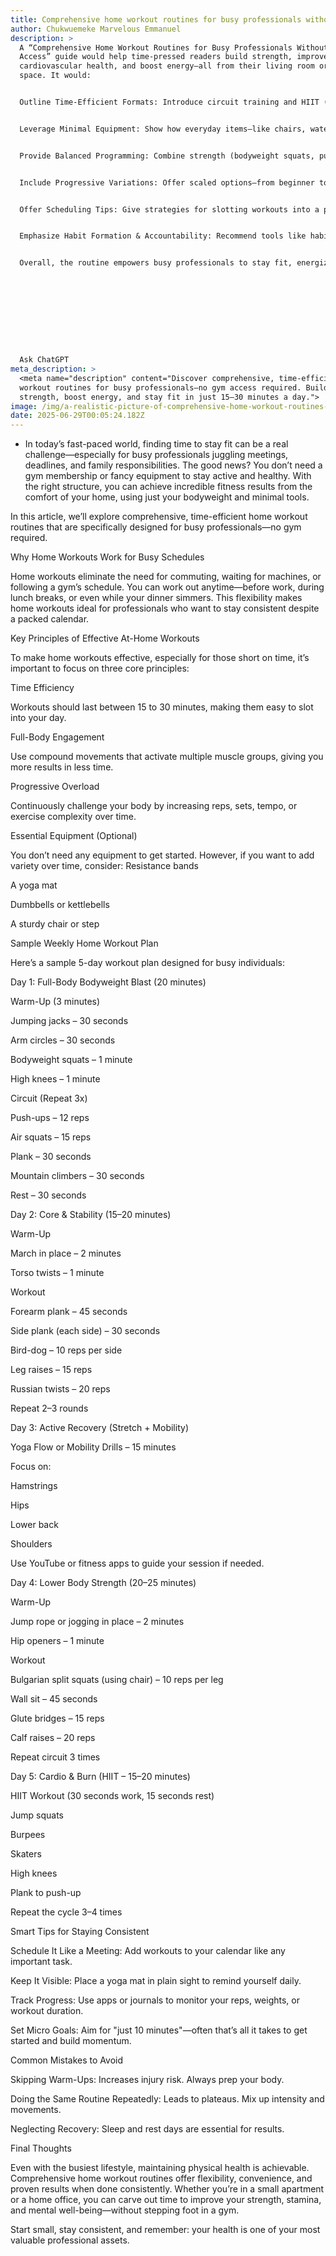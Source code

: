 ```yaml
---
title: Comprehensive home workout routines for busy professionals without gym access
author: Chukwuemeke Marvelous Emmanuel
description: >
  A “Comprehensive Home Workout Routines for Busy Professionals Without Gym
  Access” guide would help time‑pressed readers build strength, improve
  cardiovascular health, and boost energy—all from their living room or office
  space. It would:


  Outline Time‑Efficient Formats: Introduce circuit training and HIIT (High‑Intensity Interval Training) sessions that can be completed in 15–30 minutes, ideal for fitting between calls or during lunch breaks.


  Leverage Minimal Equipment: Show how everyday items—like chairs, water bottles, resistance bands, or even towels—can substitute for weights, benches, and machines.


  Provide Balanced Programming: Combine strength (bodyweight squats, push‑ups, lunges), cardio (jumping jacks, high knees), and mobility (dynamic stretches, yoga flows) into weekly plans to prevent plateaus and reduce injury risk.


  Include Progressive Variations: Offer scaled options—from beginner to advanced—so professionals at any fitness level can challenge themselves and track improvement.


  Offer Scheduling Tips: Give strategies for slotting workouts into a packed calendar (e.g., “Micro‑workouts” of 5–10 minutes, pre‑meeting warm‑ups, or bedtime stretches).


  Emphasize Habit Formation & Accountability: Recommend tools like habit‑tracking apps, virtual workout buddies, or short video series to maintain consistency despite a demanding work life.


  Overall, the routine empowers busy professionals to stay fit, energized, and mentally sharp—even when they can’t make it to a traditional gym.










  Ask ChatGPT
meta_description: >
  <meta name="description" content="Discover comprehensive, time‑efficient home
  workout routines for busy professionals—no gym access required. Build
  strength, boost energy, and stay fit in just 15–30 minutes a day.">
image: /img/a-realistic-picture-of-comprehensive-home-workout-routines-for-busy-professionals-without-gym-access.jpeg
date: 2025-06-29T00:05:24.182Z
---
```

* In today’s fast-paced world, finding time to stay fit can be a real challenge—especially for busy professionals juggling meetings, deadlines, and family responsibilities. The good news? You don’t need a gym membership or fancy equipment to stay active and healthy. With the right structure, you can achieve incredible fitness results from the comfort of your home, using just your bodyweight and minimal tools.

In this article, we’ll explore comprehensive, time-efficient home workout routines that are specifically designed for busy professionals—no gym required.

Why Home Workouts Work for Busy Schedules

Home workouts eliminate the need for commuting, waiting for machines, or following a gym’s schedule. You can work out anytime—before work, during lunch breaks, or even while your dinner simmers. This flexibility makes home workouts ideal for professionals who want to stay consistent despite a packed calendar.

Key Principles of Effective At-Home Workouts

To make home workouts effective, especially for those short on time, it’s important to focus on three core principles:

Time Efficiency

Workouts should last between 15 to 30 minutes, making them easy to slot into your day.

Full-Body Engagement

Use compound movements that activate multiple muscle groups, giving you more results in less time.

Progressive Overload

Continuously challenge your body by increasing reps, sets, tempo, or exercise complexity over time.

Essential Equipment (Optional)

You don’t need any equipment to get started. However, if you want to add variety over time, consider: Resistance bands

A yoga mat

Dumbbells or kettlebells

A sturdy chair or step

Sample Weekly Home Workout Plan

Here’s a sample 5-day workout plan designed for busy individuals:

Day 1: Full-Body Bodyweight Blast (20 minutes)

Warm-Up (3 minutes)

Jumping jacks – 30 seconds

Arm circles – 30 seconds

Bodyweight squats – 1 minute

High knees – 1 minute

Circuit (Repeat 3x)

Push-ups – 12 reps

Air squats – 15 reps

Plank – 30 seconds

Mountain climbers – 30 seconds

Rest – 30 seconds

Day 2: Core & Stability (15–20 minutes)

Warm-Up

March in place – 2 minutes

Torso twists – 1 minute

Workout

Forearm plank – 45 seconds

Side plank (each side) – 30 seconds

Bird-dog – 10 reps per side

Leg raises – 15 reps

Russian twists – 20 reps

Repeat 2–3 rounds

Day 3: Active Recovery (Stretch + Mobility)

Yoga Flow or Mobility Drills – 15 minutes

Focus on:

Hamstrings

Hips

Lower back

Shoulders

Use YouTube or fitness apps to guide your session if needed.

Day 4: Lower Body Strength (20–25 minutes)

Warm-Up

Jump rope or jogging in place – 2 minutes

Hip openers – 1 minute

Workout

Bulgarian split squats (using chair) – 10 reps per leg

Wall sit – 45 seconds

Glute bridges – 15 reps

Calf raises – 20 reps

Repeat circuit 3 times

Day 5: Cardio & Burn (HIIT – 15–20 minutes)

HIIT Workout (30 seconds work, 15 seconds rest)

Jump squats

Burpees

Skaters

High knees

Plank to push-up

Repeat the cycle 3–4 times

Smart Tips for Staying Consistent

Schedule It Like a Meeting: Add workouts to your calendar like any important task.

Keep It Visible: Place a yoga mat in plain sight to remind yourself daily.

Track Progress: Use apps or journals to monitor your reps, weights, or workout duration.

Set Micro Goals: Aim for "just 10 minutes"—often that’s all it takes to get started and build momentum.

Common Mistakes to Avoid

Skipping Warm-Ups: Increases injury risk. Always prep your body.

Doing the Same Routine Repeatedly: Leads to plateaus. Mix up intensity and movements.

Neglecting Recovery: Sleep and rest days are essential for results.

Final Thoughts

Even with the busiest lifestyle, maintaining physical health is achievable. Comprehensive home workout routines offer flexibility, convenience, and proven results when done consistently. Whether you’re in a small apartment or a home office, you can carve out time to improve your strength, stamina, and mental well-being—without stepping foot in a gym.

Start small, stay consistent, and remember: your health is one of your most valuable professional assets.
